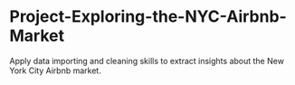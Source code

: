 # Project-Exploring-the-NYC-Airbnb-Market
Apply data importing and cleaning skills to extract insights about the New York City Airbnb market.
